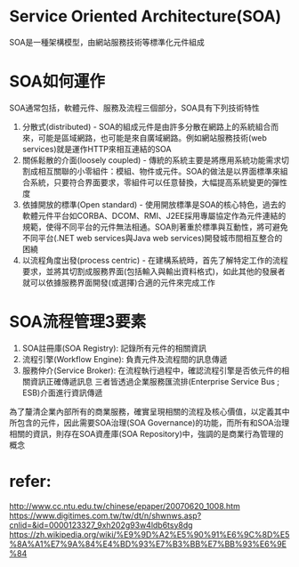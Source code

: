 # Service Oriented Architecture(SOA)
SOA是一種架構模型，由網站服務技術等標準化元件組成

# SOA如何運作
SOA通常包括，軟體元件、服務及流程三個部分，SOA具有下列技術特性
1. 分散式(distributed) - SOA的組成元件是由許多分散在網路上的系統組合而來，可能是區域網路，也可能是來自廣域網路。例如網站服務技術(web services)就是運作HTTP來相互連結的SOA
2. 關係鬆散的介面(loosely coupled) - 傳統的系統主要是將應用系統功能需求切割成相互關聯的小零組件：模組、物件或元件。SOA的做法是以界面標準來組合系統，只要符合界面要求，零組件可以任意替換，大幅提高系統變更的彈性度
3. 依據開放的標準(Open standard) - 使用開放標準是SOA的核心特色，過去的軟體元件平台如CORBA、DCOM、RMI、J2EE採用專屬協定作為元件連結的規範，使得不同平台的元件無法相通。SOA則著重於標準與互動性，將可避免不同平台(.NET web services與Java web services)開發城市間相互整合的困繞
4. 以流程角度出發(process centric) - 在建構系統時，首先了解特定工作的流程要求，並將其切割成服務界面(包括輸入與輸出資料格式)，如此其他的發展者就可以依據服務界面開發(或選擇)合適的元件來完成工作


# SOA流程管理3要素
1. SOA註冊庫(SOA Registry): 記錄所有元件的相關資訊
2. 流程引擎(Workflow Engine): 負責元件及流程間的訊息傳遞
3. 服務仲介(Service Broker): 在流程執行過程中，確認流程引擎是否依元件的相關資訊正確傳遞訊息
三者皆透過企業服務匯流排(Enterprise Service Bus ; ESB)介面進行資訊傳遞

為了釐清企業內部所有的商業服務，確實呈現相關的流程及核心價值，以定義其中所包含的元件，因此需要SOA治理(SOA Governance)的功能，而所有和SOA治理相關的資訊，則存在SOA資產庫(SOA Repository)中，強調的是商業行為管理的概念

# refer:
http://www.cc.ntu.edu.tw/chinese/epaper/20070620_1008.htm
https://www.digitimes.com.tw/tw/dt/n/shwnws.asp?cnlid=&id=0000123327_9xh202g93w4ldb6tsy8dg
https://zh.wikipedia.org/wiki/%E9%9D%A2%E5%90%91%E6%9C%8D%E5%8A%A1%E7%9A%84%E4%BD%93%E7%B3%BB%E7%BB%93%E6%9E%84